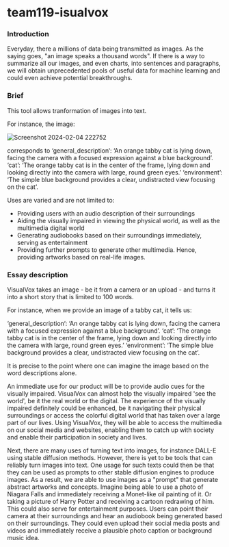 # team119-isualvox
### Introduction
Everyday, there a millions of data being transmitted as images. As the saying goes, "an image speaks a thousand words". If there is a way to summarize all our images, and even charts, into sentences and paragraphs, we will obtain unprecedented pools of useful data for machine learning and could even achieve potential breakthroughs.

### Brief
This tool allows tranformation of images into text. 

For instance, the image:

![Screenshot 2024-02-04 222752](https://github.com/clintonluvs29/team119-2K-visualvox/assets/115713365/60f21c1c-af20-4f83-b545-f4e9fe3c00fd)

corresponds to
‘general_description‘: ‘An orange tabby cat is lying down, facing the camera with a focused expression against a blue background’.
‘cat’: ‘The orange tabby cat is in the center of the frame, lying down and looking directly into the camera with large, round green eyes.’
‘environment’: ‘The simple blue background provides a clear, undistracted view focusing on the cat’.

Uses are varied and are not limited to:
- Providing users with an audio description of their surroundings
- Aiding the visually impaired in viewing the physical world, as well as the multimedia digital world
- Generating audiobooks based on their surroundings immediately, serving as entertainment
- Providing further prompts to generate other multimedia. Hence, providing artworks based on real-life images.

### Essay description
VisualVox takes an image - be it from a camera or an upload - and turns it into a short story that is limited to 100 words.

For instance, when we provide an image of a tabby cat, it tells us:

‘general_description‘: ‘An orange tabby cat is lying down, facing the camera with a focused expression against a blue background’.
‘cat’: ‘The orange tabby cat is in the center of the frame, lying down and looking directly into the camera with large, round green eyes.’
‘environment’: ‘The simple blue background provides a clear, undistracted view focusing on the cat’.

It is precise to the point where one can imagine the image based on the word descriptions alone. 

An immediate use for our product will be to provide audio cues for the visually impaired. VisualVox can almost help the visually impaired 'see the world', be it the real world or the digital. The experience of the visually impaired definitely could be enhanced, be it navigating their physical surroundings or access the colorful digital world that has taken over a large part of our lives. Using VisualVox, they will be able to access the multimedia on our social media and websites, enabling them to catch up with society and enable their participation in society and lives.

Next, there are many uses of turning text into images, for instance DALL-E using stable diffusion methods. However, there is yet to be tools that can reliably turn images into text. One usage for such texts could then be that they can be used as prompts to other stable diffusion engines to produce images. As a result, we are able to use images as a "prompt" that generate abstract artworks and concepts. Imagine being able to use a photo of Niagara Falls and immediately receiving a Monet-like oil painting of it. Or taking a picture of Harry Potter and receiving a cartoon redrawing of him. This could also serve for entertainment purposes. Users can point their camera at their surroundings and hear an audiobook being generated based on their surroundings. They could even upload their social media posts and videos and immediately receive a plausible photo caption or background music idea.
